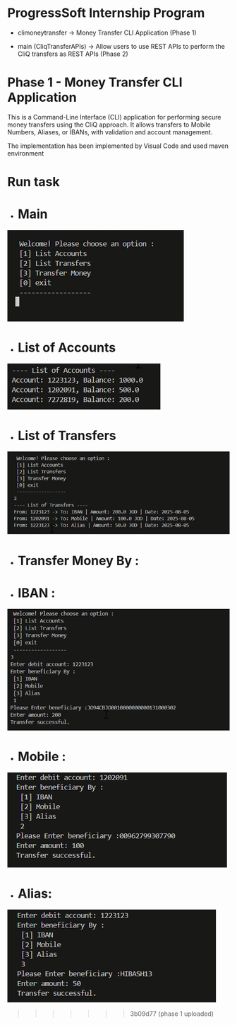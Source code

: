 
# ProgressSoft Internship Program

- climoneytransfer -> Money Transfer CLI Application (Phase 1)

- main (CliqTransferAPIs) -> Allow users to use REST APIs to perform the CliQ transfers as REST APIs (Phase 2)

# Phase 1 - Money Transfer CLI Application

This is a Command-Line Interface (CLI) application for performing secure money transfers using the CliQ approach. It allows transfers to Mobile Numbers, Aliases, or IBANs, with validation and account management.

The implementation has been implemented by Visual Code and used maven environment

# Run task 
- # Main

![alt text](image.png)

- # List of Accounts

![alt text](image-1.png)

- # List of Transfers

![alt text](image-5.png)

- # Transfer Money By :

* # IBAN :

![alt text](image-2.png)

* # Mobile :

![alt text](image-3.png)

* # Alias:

![alt text](image-4.png)






>>>>>>> 3b09d77 (phase 1 uploaded)

